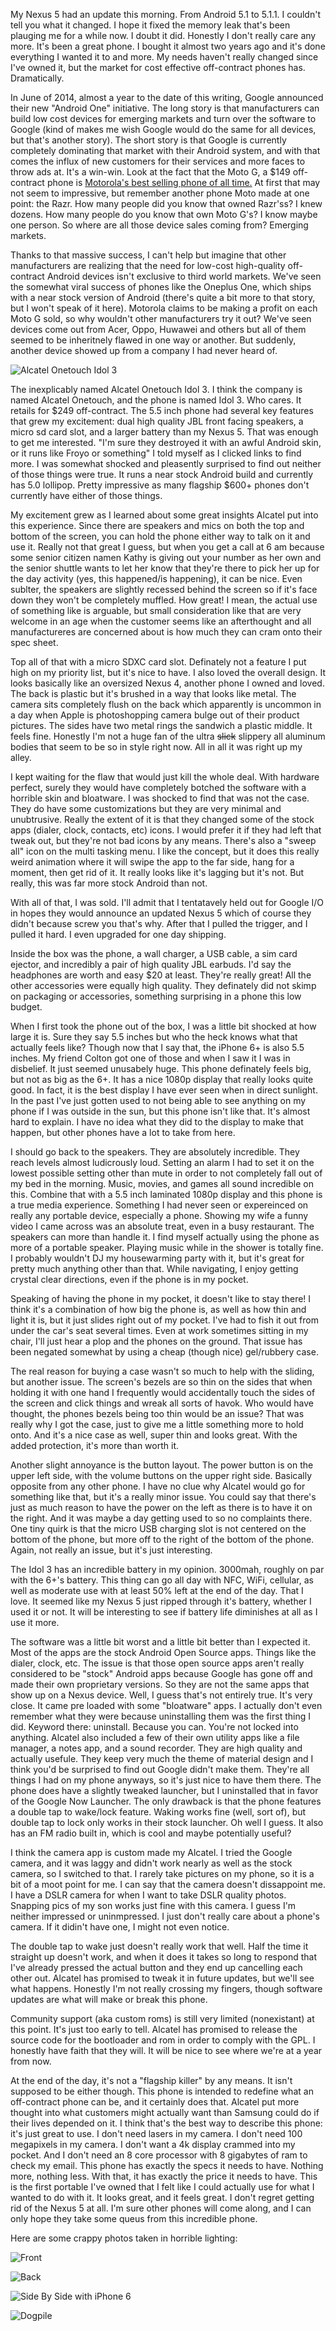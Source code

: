 My Nexus 5 had an update this morning. From Android 5.1 to 5.1.1. I couldn't tell you what it changed. I hope it fixed the memory leak that's been plauging me for a while now. I doubt it did. Honestly I don't really care any more. It's been a great phone. I bought it almost two years ago and it's done everything I wanted it to and more. My needs haven't really changed since I've owned it, but the market for cost effective off-contract phones has. Dramatically.

In June of 2014, almost a year to the date of this writing, Google announced their new "Android One" initiative. The long story is that manufacturers can build low cost devices for emerging markets and turn over the software to Google (kind of makes me wish Google would do the same for all devices, but that's another story). The short story is that Google is currently completely dominating that market with their Android system, and with that comes the influx of new customers for their services and more faces to throw ads at. It's a win-win. Look at the fact that the Moto G, a $149 off-contract phone is [Motorola's best selling phone of all time.](http://www.androidcentral.com/moto-g-motorolas-most-successful-smartphone-ever) At first that may not seem to impressive, but remember another phone Moto made at one point: the Razr. How many people did you know that owned Razr'ss? I knew dozens. How many people do you know that own Moto G's? I know maybe one person. So where are all those device sales coming from? Emerging markets.

Thanks to that massive success, I can't help but imagine that other manufacturers are realizing that the need for low-cost high-quality off-contract Android devices isn't exclusive to third world markets. We've seen the somewhat viral success of phones like the Oneplus One, which ships with a near stock version of Android (there's quite a bit more to that story, but I won't speak of it here). Motorola claims to be making a profit on each Moto G sold, so why wouldn't other manufacturers try it out? We've seen devices come out from Acer, Oppo, Huwawei and others but all of them seemed to be inheritnely flawed in one way or another. But suddenly, another device showed up from a company I had never heard of.

![Alcatel Onetouch Idol 3](http://catskull.net/public/idol3/inhand.jpg)

The inexplicably named Alcatel Onetouch Idol 3. I think the company is named Alcatel Onetouch, and the phone is named Idol 3. Who cares. It retails for $249 off-contract. The 5.5 inch phone had several key features that grew my excitement: dual high quality JBL front facing speakers, a micro sd card slot, and a larger battery than my Nexus 5. That was enough to get me interested. "I'm sure they destroyed it with an awful Android skin, or it runs like Froyo or something" I told myself as I clicked links to find more. I was somewhat shocked and pleasently surprised to find out neither of those things were true. It runs a near stock Android build and currently has 5.0 lollipop. Pretty impressive as many flagship $600+ phones don't currently have either of those things.

My excitement grew as I learned about some great insights Alcatel put into this experience. Since there are speakers and mics on both the top and bottom of the screen, you can hold the phone either way to talk on it and use it. Really not that great I guess, but when you get a call at 6 am because some senior citizen namen Kathy is giving out your number as her own and the senior shuttle wants to let her know that they're there to pick her up for the day activity (yes, this happened/is happening), it can be nice. Even sublter, the speakers are slightly recessed behind the screen so if it's face down they won't be completely muffled. How great! I mean, the actual use of something like is arguable, but small consideration like that are very welcome in an age when the customer seems like an afterthought and all manufactureres are concerned about is how much they can cram onto their spec sheet.

Top all of that with a micro SDXC card slot. Definately not a feature I put high on my priority list, but it's nice to have. I also loved the overall design. It looks basically like an oversized Nexus 4, another phone I owned and loved. The back is plastic but it's brushed in a way that looks like metal. The camera sits completely flush on the back which apparently is uncommon in a day when Apple is photoshopping camera bulge out of their product pictures. The sides have two metal rings the sandwich a plastic middle. It feels fine. Honestly I'm not a huge fan of the ultra <s>slick</s> slippery all aluminum bodies that seem to be so in style right now. All in all it was right up my alley.

I kept waiting for the flaw that would just kill the whole deal. With hardware perfect, surely they would have completely botched the software with a horrible skin and bloatware. I was shocked to find that was not the case. They do have some customizations but they are very minimal and unubtrusive. Really the extent of it is that they changed some of the stock apps (dialer, clock, contacts, etc) icons. I would prefer it if they had left that tweak out, but they're not bad icons by any means. There's also a "sweep all" icon on the multi tasking menu. I like the concept, but it does this really weird animation where it will swipe the app to the far side, hang for a moment, then get rid of it. It really looks like it's lagging but it's not. But really, this was far more stock Android than not.

With all of that, I was sold. I'll admit that I tentatavely held out for Google I/O in hopes they would announce an updated Nexus 5 which of course they didn't because screw you that's why. After that I pulled the trigger, and I pulled it hard. I even upgraded for one day shipping.

Inside the box was the phone, a wall charger, a USB cable, a sim card ejector, and incredibly a pair of high quality JBL earbuds. I'd say the headphones are worth and easy $20 at least. They're really great! All the other accessories were equally high quality. They definately did not skimp on packaging or accessories, something surprising in a phone this low budget.

When I first took the phone out of the box, I was a little bit shocked at how large it is. Sure they say 5.5 inches but who the heck knows what that actually feels like? Though now that I say that, the iPhone 6+ is also 5.5 inches. My friend Colton got one of those and when I saw it I was in disbelief. It just seemed unusabely huge. This phone definately feels big, but not as big as the 6+. It has a nice 1080p display that really looks quite good. In fact, it is the best display I have ever seen when in direct sunlight. In the past I've just gotten used to not being able to see anything on my phone if I was outside in the sun, but this phone isn't like that. It's almost hard to explain. I have no idea what they did to the display to make that happen, but other phones have a lot to take from here.

I should go back to the speakers. They are absolutely incredible. They reach levels almost ludicrously loud. Setting an alarm I had to set it on the lowest possible setting other than mute in order to not completely fall out of my bed in the morning. Music, movies, and games all sound incredible on this. Combine that with a 5.5 inch laminated 1080p display and this phone is a true media experience. Something I had never seen or expereinced on really any portable device, especially a phone. Showing my wife a funny video I came across was an absolute treat, even in a busy restaurant. The speakers can more than handle it. I find myself actually using the phone as more of a portable speaker. Playing music while in the shower is totally fine. I probably wouldn't DJ my housewarming party with it, but it's great for pretty much anything other than that. While navigating, I enjoy getting crystal clear directions, even if the phone is in my pocket.

Speaking of having the phone in my pocket, it doesn't like to stay there! I think it's a combination of how big the phone is, as well as how thin and light it is, but it just slides right out of my pocket. I've had to fish it out from under the car's seat several times. Even at work sometimes sitting in my chair, I'll just hear a plop and the phones on the ground. That issue has been negated somewhat by using a cheap (though nice) gel/rubbery case.

The real reason for buying a case wasn't so much to help with the sliding, but another issue. The screen's bezels are so thin on the sides that when holding it with one hand I frequently would accidentally touch the sides of the screen and click things and wreak all sorts of havok. Who would have thought, the phones bezels being too thin would be an issue? That was really why I got the case, just to give me a little something more to hold onto. And it's a nice case as well, super thin and looks great. With the added protection, it's more than worth it.

Another slight annoyance is the button layout. The power button is on the upper left side, with the volume buttons on the upper right side. Basically opposite from any other phone. I have no clue why Alcatel would go for something like that, but it's a really minor issue. You could say that there's just as much reason to have the power on the left as there is to have it on the right. And it was maybe a day getting used to so no complaints there. One tiny quirk is that the micro USB charging slot is not centered on the bottom of the phone, but more off to the right of the bottom of the phone. Again, not really an issue, but it's just interesting.

The Idol 3 has an incredible battery in my opinion. 3000mah, roughly on par with the 6+'s battery. This thing can go all day with NFC, WiFi, cellular, as well as moderate use with at least 50% left at the end of the day. That I love. It seemed like my Nexus 5 just ripped through it's battery, whether I used it or not. It will be interesting to see if battery life diminishes at all as I use it more.

The software was a little bit worst and a little bit better than I expected it. Most of the apps are the stock Android Open Source apps. Things like the dialer, clock, etc. The issue is that those open source apps aren't really considered to be "stock" Android apps because Google has gone off and made their own proprietary versions. So they are not the same apps that show up on a Nexus device. Well, I guess that's not entirely true. It's very close. It came pre loaded with some "bloatware" apps. I actually don't even remember what they were because uninstalling them was the first thing I did. Keyword there: uninstall. Because you can. You're not locked into anything. Alcatel also included a few of their own utility apps like a file manager, a notes app, and a sound recorder. They are high quality and actually usefule. They keep very much the theme of material design and I think you'd be surprised to find out Google didn't make them. They're all things I had on my phone anyways, so it's just nice to have them there. The phone does have a slightly tweaked launcher, but I uninstalled that in favor of the Google Now Launcher. The only drawback is that the phone features a double tap to wake/lock feature. Waking works fine (well, sort of), but double tap to lock only works in their stock launcher. Oh well I guess. It also has an FM radio built in, which is cool and maybe potentially useful?

I think the camera app is custom made my Alcatel. I tried the Google camera, and it was laggy and didn't work nearly as well as the stock camera, so I switched to that. I rarely take pictures on my phone, so it is a bit of a moot point for me. I can say that the camera doesn't dissappoint me. I have a DSLR camera for when I want to take DSLR quality photos. Snapping pics of my son works just fine with this camera. I guess I'm neither impressed or uninmpressed. I just don't really care about a phone's camera. If it didin't have one, I might not even notice.

The double tap to wake just doesn't really work that well. Half the time it straight up doesn't work, and when it does it takes so long to respond that I've already pressed the actual button and they end up cancelling each other out. Alcatel has promised to tweak it in future updates, but we'll see what happens. Honestly I'm not really crossing my fingers, though software updates are what will make or break this phone.

Community support (aka custom roms) is still very limited (nonexistant) at this point. It's just too early to tell. Alcatel has promised to release the source code for the bootloader and rom in order to comply with the GPL. I honestly have faith that they will. It will be nice to see where we're at a year from now.

At the end of the day, it's not a "flagship killer" by any means. It isn't supposed to be either though. This phone is intended to redefine what an off-contract phone can be, and it certainly does that. Alcatel put more thought into what customers might actually want than Samsung could do if their lives depended on it. I think that's the best way to describe this phone: it's just great to use. I don't need lasers in my camera. I don't need 100 megapixels in my camera. I don't want a 4k display crammed into my pocket. And I don't need an 8 core processor with 8 gigabytes of ram to check my email. This phone has exactly the specs it needs to have. Nothing more, nothing less. With that, it has exactly the price it needs to have. This is the first portable I've owned that I felt like I could actually use for what I wanted to do with it. It looks great, and it feels great. I don't regret getting rid of the Nexus 5 at all. I'm sure other phones will come along, and I can only hope they take some queus from this incredible phone.

Here are some crappy photos taken in horrible lighting:

![Front](http://catskull.net/public/idol3/front.JPG)

![Back](http://catskull.net/public/idol3/back.JPG)

![Side By Side with iPhone 6](http://catskull.net/public/idol3/sideby2.JPG)

![Dogpile](http://catskull.net/public/idol3/piggyback.JPG)

